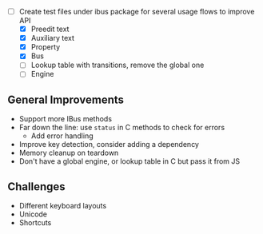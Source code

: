 - [ ] Create test files under ibus package for several usage flows to improve API
    - [x] Preedit text
    - [x] Auxiliary text
    - [x] Property
    - [x] Bus
    - [ ] Lookup table with transitions, remove the global one
    - [ ] Engine

## General Improvements

- Support more IBus methods
- Far down the line: use `status` in C methods to check for errors
    - Add error handling
- Improve key detection, consider adding a dependency
- Memory cleanup on teardown
- Don't have a global engine, or lookup table in C but pass it from JS

## Challenges

- Different keyboard layouts
- Unicode
- Shortcuts
